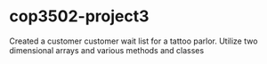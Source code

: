 # cop3502-project3
Created a customer customer wait list for a tattoo parlor. Utilize two dimensional arrays and various methods and classes
